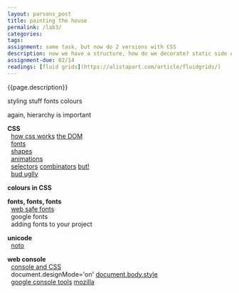 ```yaml
---  
layout: parsons_post  
title: painting the house
permalink: /lab3/  
categories:   
tags:  
assignment: same task, but now do 2 versions with CSS
description: now we have a structure, how do we decorate? static side of CSS.
assignment-due: 02/14
readings: [fluid grids](https://alistapart.com/article/fluidgrids/)  
---  
```


{{page.description}}

styling stuff
fonts colours 

again, hierarchy is important

**CSS**  
  [how css works](https://developer.mozilla.org/en-US/docs/Learn/CSS/First_steps/How_CSS_works) [the DOM](https://developer.mozilla.org/en-US/docs/Web/API/Document_Object_Model/Introduction)  
  [fonts](https://www.w3schools.com/Css/css_font.asp)  
  [shapes](https://css-tricks.com/the-shapes-of-css/)  
  [animations](https://www.w3schools.com/css/css3_animations.asp)  
  [selectors](https://www.w3schools.com/css/css_selectors.asp) [combinators](https://www.w3schools.com/Css/css_combinators.asp) [but!](https://stackoverflow.com/questions/1014861/is-there-a-css-parent-selector)  
  [bud uglly](http://budugllydesign.com/index.html)  

**colours in CSS**  


**fonts, fonts, fonts**  
  [web safe fonts](https://www.w3schools.com/cssref/css_websafe_fonts.asp)  
  google fonts  
  adding fonts to your project  

**unicode**  
  [noto](https://www.google.com/get/noto/)  

**web console**  
  [console and CSS](https://developer.mozilla.org/en-US/docs/Learn/CSS/Building_blocks/Debugging_CSS)  
  document.designMode='on' [document.body.style](https://www.w3schools.com/jsref/dom_obj_style.asp)  
  [google console tools](https://developers.google.com/web/tools/chrome-devtools/console) [mozilla](https://developer.mozilla.org/en-US/docs/Tools/Browser_Console)  

